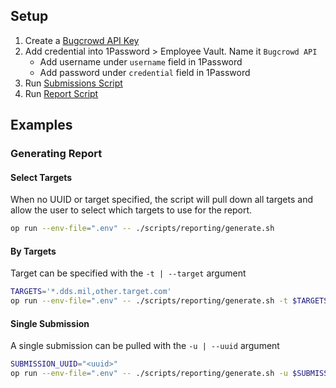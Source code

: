 
## Setup

1. Create a [Bugcrowd API Key](https://tracker.bugcrowd.com/user/api_credentials)
2. Add credential into 1Password > Employee Vault. Name it `Bugcrowd API`
    - Add username under `username` field in 1Password
    - Add password under `credential` field in 1Password
3. Run [Submissions Script](#fetching-submissions)
4. Run [Report Script](#generating-report)

## Examples

### Generating Report

#### Select Targets

When no UUID or target specified, the script will pull down all targets and allow the user to select which targets to use for the report.

```bash
op run --env-file=".env" -- ./scripts/reporting/generate.sh
```

#### By Targets

Target can be specified with the `-t | --target` argument

```bash
TARGETS='*.dds.mil,other.target.com'
op run --env-file=".env" -- ./scripts/reporting/generate.sh -t $TARGETS
```

#### Single Submission

A single submission can be pulled with the `-u | --uuid` argument

```bash
SUBMISSION_UUID="<uuid>"
op run --env-file=".env" -- ./scripts/reporting/generate.sh -u $SUBMISSION_UUID
```
